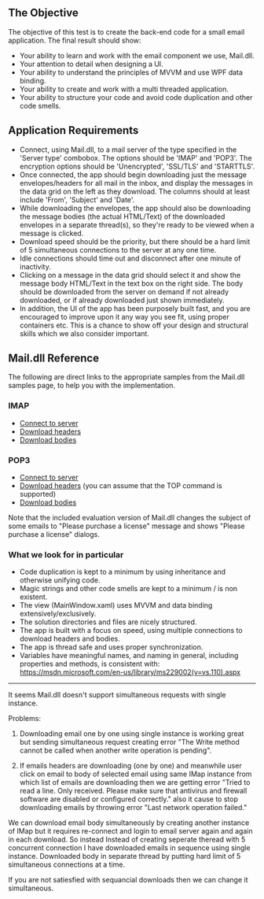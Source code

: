 ## The Objective

The objective of this test is to create the back-end code for a small email application. The final result should show:
- Your ability to learn and work with the email component we use, Mail.dll.
- Your attention to detail when designing a UI.
- Your ability to understand the principles of MVVM and use WPF data binding.
- Your ability to create and work with a multi threaded application.
- Your ability to structure your code and avoid code duplication and other code smells.

## Application Requirements

- Connect, using Mail.dll, to a mail server of the type specified in the 'Server type' combobox. The options should be 'IMAP' and 'POP3'. The encryption options should be 'Unencrypted', 'SSL/TLS' and 'STARTTLS'.
- Once connected, the app should begin downloading just the message envelopes/headers for all mail in the inbox, and display the messages in the data grid on the left as they download. The columns should at least include 'From', 'Subject' and 'Date'.
- While downloading the envelopes, the app should also be downloading the message bodies (the actual HTML/Text) of the downloaded envelopes in a separate thread(s), so they're ready to be viewed when a message is clicked.
- Download speed should be the priority, but there should be a hard limit of 5 simultaneous connections to the server at any one time.
- Idle connections should time out and disconnect after one minute of inactivity.
- Clicking on a message in the data grid should select it and show the message body HTML/Text in the text box on the right side. The body should be downloaded from the server on demand if not already downloaded, or if already downloaded just shown immediately.
- In addition, the UI of the app has been purposely built fast, and you are encouraged to improve upon it any way you see fit, using proper containers etc. This is a chance to show off your design and structural skills which we also consider important.

## Mail.dll Reference

The following are direct links to the appropriate samples from the Mail.dll samples page, to help you with the implementation.

### IMAP

- [Connect to server](http://www.limilabs.com/blog/use-ssl-with-imap)
- [Download headers](http://www.limilabs.com/blog/get-email-information-from-imap-fast)
- [Download bodies](http://www.limilabs.com/blog/download-parts-of-email-message)

### POP3

- [Connect to server](http://www.limilabs.com/blog/use-ssl-with-pop3)
- [Download headers](http://www.limilabs.com/blog/get-email-headers-using-pop3-top-command) (you can assume that the TOP command is supported) 
- [Download bodies](http://www.limilabs.com/blog/get-common-email-fields-subject-text-with-pop3)

Note that the included evaluation version of Mail.dll changes the subject of some emails to "Please purchase a license" message and shows "Please purchase a license" dialogs.

### What we look for in particular

- Code duplication is kept to a minimum by using inheritance and otherwise unifying code.
- Magic strings and other code smells are kept to a minimum / is non existent.
- The view (MainWindow.xaml) uses MVVM and data binding extensively/exclusively.
- The solution directories and files are nicely structured.
- The app is built with a focus on speed, using multiple connections to download headers and bodies.
- The app is thread safe and uses proper synchronization.
- Variables have meaningful names, and naming in general, including properties and methods, is consistent with: https://msdn.microsoft.com/en-us/library/ms229002(v=vs.110).aspx


------

It seems Mail.dll doesn't support simultaneous requests with single instance. 

Problems:
1. Downloading email one by one using single instance is working great but sending simultaneous request creating error  "The Write method cannot be called when another write operation is pending". 

2. If emails headers are downloading (one by one) and meanwhile user click on email to body of selected email using same IMap instance from which list of emails are downloading then we are getting error "Tried to read a line. Only received. Please make sure that antivirus and firewall software are disabled or configured correctly." also it cause to stop downloading emails by throwing error "Last network operation failed."

We can download email body simultaneously by creating another instance of IMap but it requires re-connect and login to email server again and again in each download. So instead Instead of creating seperate theread with 5 concurrent connection I have downloaded emails in sequence using single instance. 
Downloaded body in separate thread by putting hard limit of 5 simultaneous connections at a time.

If you are not satiesfied with sequancial downloads then we can change it simultaneous.
